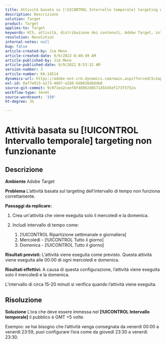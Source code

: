 ```yaml
---
title: Attività basata su [!UICONTROL Intervallo temporale] targeting non funzionante
description: Descrizione
solution: Target
product: Target
applies-to: Target
keywords: KCS, attività, distribuzione dei contenuti, Adobe Target, intervallo di tempo, ritardo, targeting
resolution: Resolution
internal-notes: null
bug: false
article-created-by: Jim Menn
article-created-date: 9/9/2022 8:40:49 AM
article-published-by: Jim Menn
article-published-date: 9/9/2022 8:53:32 AM
version-number: 3
article-number: KA-14514
dynamics-url: https://adobe-ent.crm.dynamics.com/main.aspx?forceUCI=1&pagetype=entityrecord&etn=knowledgearticle&id=18e1a81a-1b30-ed11-9db1-0022480866ad
exl-id: 0a77e915-a173-4607-a2d8-6d8826d8d4b0
source-git-commit: 9c971ee2ceef8f48902d857145545ef173f3752a
workflow-type: tm+mt
source-wordcount: '159'
ht-degree: 3%

---
```


# Attività basata su [!UICONTROL Intervallo temporale] targeting non funzionante

## Descrizione


<b>Ambiente</b>
Adobe Target

<b>Problema</b>
L’attività basata sul targeting dell’intervallo di tempo non funziona correttamente.

<b>Passaggi da replicare:</b>

1. Crea un&#39;attività che viene eseguita solo il mercoledì e la domenica.
2. Includi intervallo di tempo come:

   1. [!UICONTROL Ripartizione settimanale e giornaliera]
   2. Mercoledì - [!UICONTROL Tutto il giorno]
   3. Domenica - [!UICONTROL Tutto il giorno]




<b>Risultati previsti:</b>
L’attività viene eseguita come previsto. Questa attività viene eseguita alle 00:00 di ogni mercoledì e domenica.

<b>Risultati effettivi:</b>
A causa di questa configurazione, l’attività viene eseguita solo il mercoledì e la domenica.

L’intervallo di circa 15-20 minuti si verifica quando l’attività viene eseguita.


## Risoluzione


<b>Soluzione</b>
L’ora che deve essere immessa nel <b>[!UICONTROL Intervallo temporale]</b> il pubblico è GMT +5 volte.

Esempio: se hai bisogno che l’attività venga consegnata da venerdì 00:00 a venerdì 23:59, puoi configurare l’ora come da giovedì 23:30 a venerdì 23:30.
